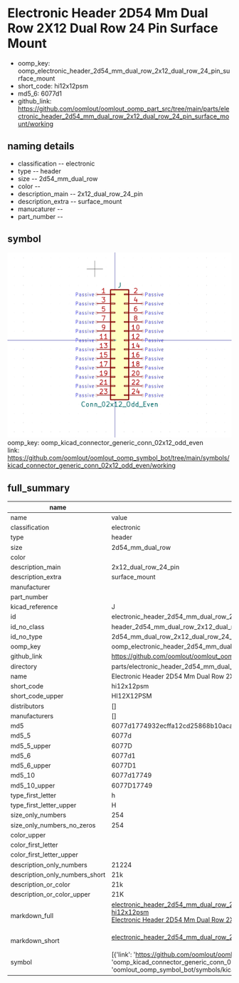 # Electronic Header 2D54 Mm Dual Row 2X12 Dual Row 24 Pin Surface Mount

  
* oomp_key: oomp_electronic_header_2d54_mm_dual_row_2x12_dual_row_24_pin_surface_mount 
* short_code: hi12x12psm
* md5_6: 6077d1  
* github_link: https://github.com/oomlout/oomlout_oomp_part_src/tree/main/parts/electronic_header_2d54_mm_dual_row_2x12_dual_row_24_pin_surface_mount/working  
## naming details
* classification -- electronic
* type -- header
* size -- 2d54_mm_dual_row
* color -- 
* description_main -- 2x12_dual_row_24_pin
* description_extra -- surface_mount
* manucaturer -- 
* part_number -- 



## symbol

![](symbol/0/working/working_600.png)  
oomp_key: oomp_kicad_connector_generic_conn_02x12_odd_even  
link: https://github.com/oomlout/oomlout_oomp_symbol_bot/tree/main/symbols/kicad_connector_generic_conn_02x12_odd_even/working  


## full_summary
| name | value | 
| --- | --- | 
| name | value | 
| classification | electronic | 
| type | header | 
| size | 2d54_mm_dual_row | 
| color |  | 
| description_main | 2x12_dual_row_24_pin | 
| description_extra | surface_mount | 
| manufacturer |  | 
| part_number |  | 
| kicad_reference | J | 
| id | electronic_header_2d54_mm_dual_row_2x12_dual_row_24_pin_surface_mount | 
| id_no_class | header_2d54_mm_dual_row_2x12_dual_row_24_pin_surface_mount | 
| id_no_type | 2d54_mm_dual_row_2x12_dual_row_24_pin_surface_mount | 
| oomp_key | oomp_electronic_header_2d54_mm_dual_row_2x12_dual_row_24_pin_surface_mount | 
| github_link | https://github.com/oomlout/oomlout_oomp_part_src/tree/main/parts/electronic_header_2d54_mm_dual_row_2x12_dual_row_24_pin_surface_mount/working | 
| directory | parts/electronic_header_2d54_mm_dual_row_2x12_dual_row_24_pin_surface_mount | 
| name | Electronic Header 2D54 Mm Dual Row 2X12 Dual Row 24 Pin Surface Mount | 
| short_code | hi12x12psm | 
| short_code_upper | HI12X12PSM | 
| distributors | [] | 
| manufacturers | [] | 
| md5 | 6077d1774932ecffa12cd25868b10aca | 
| md5_5 | 6077d | 
| md5_5_upper | 6077D | 
| md5_6 | 6077d1 | 
| md5_6_upper | 6077D1 | 
| md5_10 | 6077d17749 | 
| md5_10_upper | 6077D17749 | 
| type_first_letter | h | 
| type_first_letter_upper | H | 
| size_only_numbers | 254 | 
| size_only_numbers_no_zeros | 254 | 
| color_upper |  | 
| color_first_letter |  | 
| color_first_letter_upper |  | 
| description_only_numbers | 21224 | 
| description_only_numbers_short | 21k | 
| description_or_color | 21k | 
| description_or_color_upper | 21K | 
| markdown_full | [electronic_header_2d54_mm_dual_row_2x12_dual_row_24_pin_surface_mount](https://github.com/oomlout/oomlout_oomp_part_src/tree/main/parts/electronic_header_2d54_mm_dual_row_2x12_dual_row_24_pin_surface_mount/working)<br>[hi12x12psm](https://github.com/oomlout/oomlout_oomp_part_src/tree/main/parts/electronic_header_2d54_mm_dual_row_2x12_dual_row_24_pin_surface_mount/working)<br>[Electronic Header 2D54 Mm Dual Row 2X12 Dual Row 24 Pin Surface Mount](https://github.com/oomlout/oomlout_oomp_part_src/tree/main/parts/electronic_header_2d54_mm_dual_row_2x12_dual_row_24_pin_surface_mount/working)<br><br> | 
| markdown_short | [electronic_header_2d54_mm_dual_row_2x12_dual_row_24_pin_surface_mount](https://github.com/oomlout/oomlout_oomp_part_src/tree/main/parts/electronic_header_2d54_mm_dual_row_2x12_dual_row_24_pin_surface_mount/working)<br><br> | 
| symbol | [{'link': 'https://github.com/oomlout/oomlout_oomp_symbol_bot/tree/main/symbols/kicad_connector_generic_conn_02x12_odd_even', 'oomp_key': 'oomp_kicad_connector_generic_conn_02x12_odd_even', 'directory': 'oomlout_oomp_symbol_bot/symbols/kicad_connector_generic_conn_02x12_odd_even//working/working.kicad_sym'}] | 
